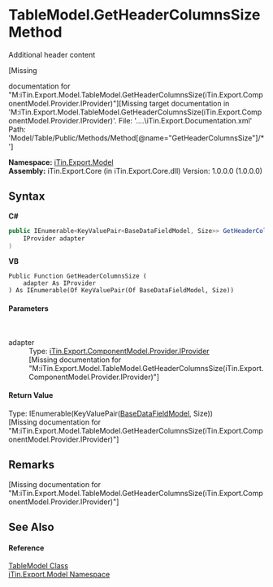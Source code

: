 # TableModel.GetHeaderColumnsSize Method 
Additional header content 

\[Missing <summary> documentation for "M:iTin.Export.Model.TableModel.GetHeaderColumnsSize(iTin.Export.ComponentModel.Provider.IProvider)"\]\[Missing <include> target documentation in 'M:iTin.Export.Model.TableModel.GetHeaderColumnsSize(iTin.Export.ComponentModel.Provider.IProvider)'.  File: '..\..\iTin.Export.Documentation.xml' Path: 'Model/Table/Public/Methods/Method[@name="GetHeaderColumnsSize"]/*'\]

**Namespace:**&nbsp;<a href="N_iTin_Export_Model">iTin.Export.Model</a><br />**Assembly:**&nbsp;iTin.Export.Core (in iTin.Export.Core.dll) Version: 1.0.0.0 (1.0.0.0)

## Syntax

**C#**<br />
``` C#
public IEnumerable<KeyValuePair<BaseDataFieldModel, Size>> GetHeaderColumnsSize(
	IProvider adapter
)
```

**VB**<br />
``` VB
Public Function GetHeaderColumnsSize ( 
	adapter As IProvider
) As IEnumerable(Of KeyValuePair(Of BaseDataFieldModel, Size))
```


#### Parameters
&nbsp;<dl><dt>adapter</dt><dd>Type: <a href="T_iTin_Export_ComponentModel_Provider_IProvider">iTin.Export.ComponentModel.Provider.IProvider</a><br />\[Missing <param name="adapter"/> documentation for "M:iTin.Export.Model.TableModel.GetHeaderColumnsSize(iTin.Export.ComponentModel.Provider.IProvider)"\]</dd></dl>

#### Return Value
Type: IEnumerable(KeyValuePair(<a href="T_iTin_Export_Model_BaseDataFieldModel">BaseDataFieldModel</a>, Size))<br />\[Missing <returns> documentation for "M:iTin.Export.Model.TableModel.GetHeaderColumnsSize(iTin.Export.ComponentModel.Provider.IProvider)"\]

## Remarks
\[Missing <remarks> documentation for "M:iTin.Export.Model.TableModel.GetHeaderColumnsSize(iTin.Export.ComponentModel.Provider.IProvider)"\]

## See Also


#### Reference
<a href="T_iTin_Export_Model_TableModel">TableModel Class</a><br /><a href="N_iTin_Export_Model">iTin.Export.Model Namespace</a><br />